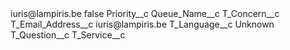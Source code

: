 <?xml version="1.0" encoding="UTF-8"?>
<CustomMetadata xmlns="http://soap.sforce.com/2006/04/metadata" xmlns:xsi="http://www.w3.org/2001/XMLSchema-instance" xmlns:xsd="http://www.w3.org/2001/XMLSchema">
    <label>iuris@lampiris.be</label>
    <protected>false</protected>
    <values>
        <field>Priority__c</field>
        <value xsi:nil="true"/>
    </values>
    <values>
        <field>Queue_Name__c</field>
        <value xsi:nil="true"/>
    </values>
    <values>
        <field>T_Concern__c</field>
        <value xsi:nil="true"/>
    </values>
    <values>
        <field>T_Email_Address__c</field>
        <value xsi:type="xsd:string">iuris@lampiris.be</value>
    </values>
    <values>
        <field>T_Language__c</field>
        <value xsi:type="xsd:string">Unknown</value>
    </values>
    <values>
        <field>T_Question__c</field>
        <value xsi:nil="true"/>
    </values>
    <values>
        <field>T_Service__c</field>
        <value xsi:nil="true"/>
    </values>
</CustomMetadata>

